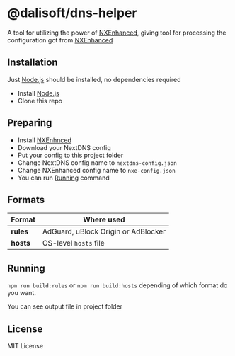 # @dalisoft/dns-helper

A tool for utilizing the power of [NXEnhanced](https://github.com/hjk789/NXEnhanced), giving tool for processing the
configuration got from [NXEnhanced](https://github.com/hjk789/NXEnhanced)

## Installation

Just [Node.js](https://nodejs.org/en/) should be installed, no dependencies required

- Install [Node.js](https://nodejs.org/en/)
- Clone this repo

## Preparing

- Install [NXEnhnced](https://github.com/hjk789/NXEnhanced)
- Download your NextDNS config
- Put your config to this project folder
- Change NextDNS config name to `nextdns-config.json`
- Change NXEnhanced config name to `nxe-config.json`
- You can run [Running](#running) command

## Formats

| Format    | Where used                          |
|-----------|-------------------------------------|
| **rules** | AdGuard, uBlock Origin or AdBlocker |
| **hosts** | OS-level `hosts` file               |

## Running

`npm run build:rules` or `npm run build:hosts` depending of which format do you want.

You can see output file in project folder

## License

MIT License
